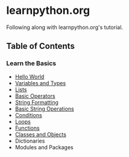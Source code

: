 # learnpython.org

Following along with learnpython.org's tutorial.

## Table of Contents

### Learn the Basics

- [Hello World](./hello-world/)
- [Variables and Types](./variables+types/)
- [Lists](./lists/)
- [Basic Operators](./basic-operators/)
- [String Formatting](./string-formatting/)
- [Basic String Operations](./basic-string-operations/)
- [Conditions](./conditions/)
- [Loops](./loops/)
- [Functions](./functions/)
- [Classes and Objects](./classes+objects/)
- Dictionaries
- Modules and Packages

<!-- ### Data Science Tutorials -->

<!-- ### Advanced Tutorials -->
